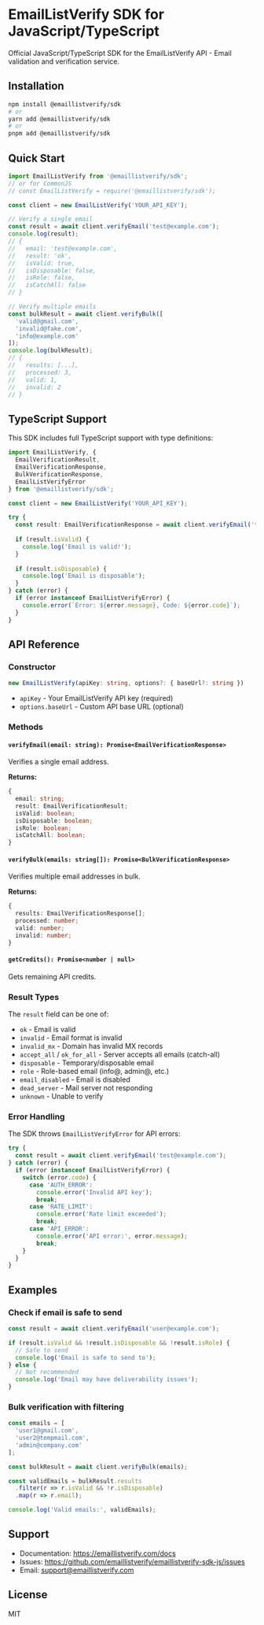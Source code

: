 # EmailListVerify SDK for JavaScript/TypeScript

Official JavaScript/TypeScript SDK for the EmailListVerify API - Email validation and verification service.

## Installation

```bash
npm install @emaillistverify/sdk
# or
yarn add @emaillistverify/sdk
# or
pnpm add @emaillistverify/sdk
```

## Quick Start

```javascript
import EmailListVerify from '@emaillistverify/sdk';
// or for CommonJS
// const EmailListVerify = require('@emaillistverify/sdk');

const client = new EmailListVerify('YOUR_API_KEY');

// Verify a single email
const result = await client.verifyEmail('test@example.com');
console.log(result);
// {
//   email: 'test@example.com',
//   result: 'ok',
//   isValid: true,
//   isDisposable: false,
//   isRole: false,
//   isCatchAll: false
// }

// Verify multiple emails
const bulkResult = await client.verifyBulk([
  'valid@gmail.com',
  'invalid@fake.com',
  'info@example.com'
]);
console.log(bulkResult);
// {
//   results: [...],
//   processed: 3,
//   valid: 1,
//   invalid: 2
// }
```

## TypeScript Support

This SDK includes full TypeScript support with type definitions:

```typescript
import EmailListVerify, {
  EmailVerificationResult,
  EmailVerificationResponse,
  BulkVerificationResponse,
  EmailListVerifyError
} from '@emaillistverify/sdk';

const client = new EmailListVerify('YOUR_API_KEY');

try {
  const result: EmailVerificationResponse = await client.verifyEmail('test@example.com');
  
  if (result.isValid) {
    console.log('Email is valid!');
  }
  
  if (result.isDisposable) {
    console.log('Email is disposable');
  }
} catch (error) {
  if (error instanceof EmailListVerifyError) {
    console.error(`Error: ${error.message}, Code: ${error.code}`);
  }
}
```

## API Reference

### Constructor

```typescript
new EmailListVerify(apiKey: string, options?: { baseUrl?: string })
```

- `apiKey` - Your EmailListVerify API key (required)
- `options.baseUrl` - Custom API base URL (optional)

### Methods

#### `verifyEmail(email: string): Promise<EmailVerificationResponse>`

Verifies a single email address.

**Returns:**
```typescript
{
  email: string;
  result: EmailVerificationResult;
  isValid: boolean;
  isDisposable: boolean;
  isRole: boolean;
  isCatchAll: boolean;
}
```

#### `verifyBulk(emails: string[]): Promise<BulkVerificationResponse>`

Verifies multiple email addresses in bulk.

**Returns:**
```typescript
{
  results: EmailVerificationResponse[];
  processed: number;
  valid: number;
  invalid: number;
}
```

#### `getCredits(): Promise<number | null>`

Gets remaining API credits.

### Result Types

The `result` field can be one of:
- `ok` - Email is valid
- `invalid` - Email format is invalid
- `invalid_mx` - Domain has invalid MX records
- `accept_all` / `ok_for_all` - Server accepts all emails (catch-all)
- `disposable` - Temporary/disposable email
- `role` - Role-based email (info@, admin@, etc.)
- `email_disabled` - Email is disabled
- `dead_server` - Mail server not responding
- `unknown` - Unable to verify

### Error Handling

The SDK throws `EmailListVerifyError` for API errors:

```javascript
try {
  const result = await client.verifyEmail('test@example.com');
} catch (error) {
  if (error instanceof EmailListVerifyError) {
    switch (error.code) {
      case 'AUTH_ERROR':
        console.error('Invalid API key');
        break;
      case 'RATE_LIMIT':
        console.error('Rate limit exceeded');
        break;
      case 'API_ERROR':
        console.error('API error:', error.message);
        break;
    }
  }
}
```

## Examples

### Check if email is safe to send

```javascript
const result = await client.verifyEmail('user@example.com');

if (result.isValid && !result.isDisposable && !result.isRole) {
  // Safe to send
  console.log('Email is safe to send to');
} else {
  // Not recommended
  console.log('Email may have deliverability issues');
}
```

### Bulk verification with filtering

```javascript
const emails = [
  'user1@gmail.com',
  'user2@tempmail.com',
  'admin@company.com'
];

const bulkResult = await client.verifyBulk(emails);

const validEmails = bulkResult.results
  .filter(r => r.isValid && !r.isDisposable)
  .map(r => r.email);

console.log('Valid emails:', validEmails);
```

## Support

- Documentation: https://emaillistverify.com/docs
- Issues: https://github.com/emaillistverify/emaillistverify-sdk-js/issues
- Email: support@emaillistverify.com

## License

MIT